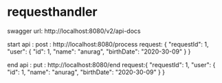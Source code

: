 # requesthandler

swagger url: http://localhost:8080/v2/api-docs

start api : post : http://localhost:8080/process
request: {
    "requestId": 1,
    "user": {
        "id": 1,
        "name": "anurag",
        "birthDate": "2020-30-09"
    }
}

end api : put : http://localhost:8080/end
request:{
    "requestId": 1,
    "user": {
        "id": 1,
        "name": "anurag",
        "birthDate": "2020-30-09"
    }
}
